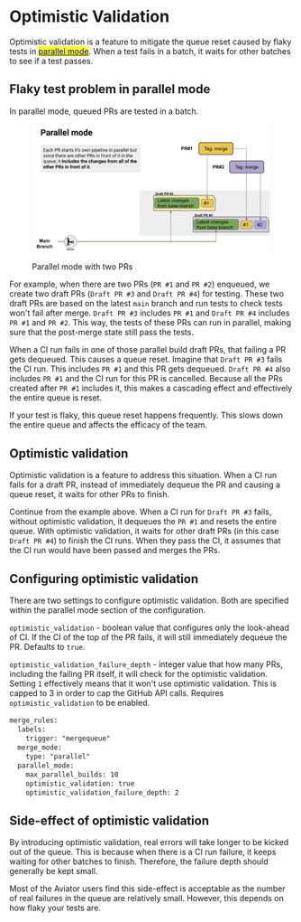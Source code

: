 # Optimistic Validation

Optimistic validation is a feature to mitigate the queue reset caused by flaky tests in [<mark style="color:blue;">parallel mode</mark>](parallel-mode/). When a test fails in a batch, it waits for other batches to see if a test passes.

## Flaky test problem in parallel mode

In parallel mode, queued PRs are tested in a batch.

<figure><img src="../../.gitbook/assets/Screen Shot 2023-07-16 at 11.58.37 AM.png" alt=""><figcaption><p>Parallel mode with two PRs</p></figcaption></figure>

For example, when there are two PRs (`PR #1` and `PR #2`) enqueued, we create two draft PRs (`Draft PR #3` and `Draft PR #4`) for testing. These two draft PRs are based on the latest `main` branch and run tests to check tests won't fail after merge. `Draft PR #3` includes `PR #1` and `Draft PR #4` includes `PR #1` and `PR #2`. This way, the tests of these PRs can run in parallel, making sure that the post-merge state still pass the tests.

When a CI run fails in one of those parallel build draft PRs, that failing a PR gets dequeued. This causes a queue reset. Imagine that `Draft PR #3` fails the CI run. This includes `PR #1` and this PR gets dequeued. `Draft PR #4` also includes `PR #1` and the CI run for this PR is cancelled. Because all the PRs created after `PR #1` includes it, this makes a cascading effect and effectively the entire queue is reset.

If your test is flaky, this queue reset happens frequently. This slows down the entire queue and affects the efficacy of the team.

## Optimistic validation

Optimistic validation is a feature to address this situation. When a CI run fails for a draft PR, instead of immediately dequeue the PR and causing a queue reset, it waits for other PRs to finish.

Continue from the example above. When a CI run for `Draft PR #3` fails, without optimistic validation, it dequeues the `PR #1` and resets the entire queue. With optimistic validation, it waits for other draft PRs (in this case `Draft PR #4`) to finish the CI runs. When they pass the CI, it assumes that the CI run would have been passed and merges the PRs.

## Configuring optimistic validation

There are two settings to configure optimistic validation. Both are specified within the parallel mode section of the configuration.

`optimistic_validation` - boolean value that configures only the look-ahead of CI. If the CI of the top of the PR fails, it will still immediately dequeue the PR. Defaults to `true`.

`optimistic_validation_failure_depth` - integer value that how many PRs, including the failing PR itself, it will check for the optimistic validation. Setting `1` effectively means that it won't use optimistic validation. This is capped to 3 in order to cap the GitHub API calls. Requires `optimistic_validation` to be enabled.

```
merge_rules:
  labels:
    trigger: "mergequeue"
  merge_mode:
    type: "parallel"
  parallel_mode:
    max_parallel_builds: 10
    optimistic_validation: true
    optimistic_validation_failure_depth: 2
```

## Side-effect of optimistic validation

By introducing optimistic validation, real errors will take longer to be kicked out of the queue. This is because when there is a CI run failure, it keeps waiting for other batches to finish. Therefore, the failure depth should generally be kept small.

Most of the Aviator users find this side-effect is acceptable as the number of real failures in the queue are relatively small. However, this depends on how flaky your tests are.
